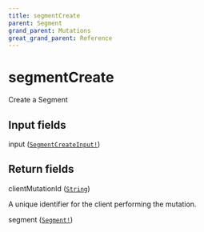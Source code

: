 ```yaml
---
title: segmentCreate
parent: Segment
grand_parent: Mutations
great_grand_parent: Reference
---
```


# segmentCreate

Create a Segment

## Input fields

<div class="field-entry ">
  <span id="input" class="field-name anchored">input (<code><a href="/docs/reference/input_object/segment/segment_create_input">SegmentCreateInput!</a></code>)</span>

  <div class="description-wrapper">

  </div>
</div>

## Return fields

<div class="field-entry ">
  <span id="client_mutation_id" class="field-name anchored">clientMutationId (<code><a href="/docs/reference/scalar/string">String</a></code>)</span>

  <div class="description-wrapper">
   <p>A unique identifier for the client performing the mutation.</p>

  </div>
</div>

<div class="field-entry ">
  <span id="segment" class="field-name anchored">segment (<code><a href="/docs/reference/object/segment">Segment!</a></code>)</span>

  <div class="description-wrapper">

  </div>
</div>

